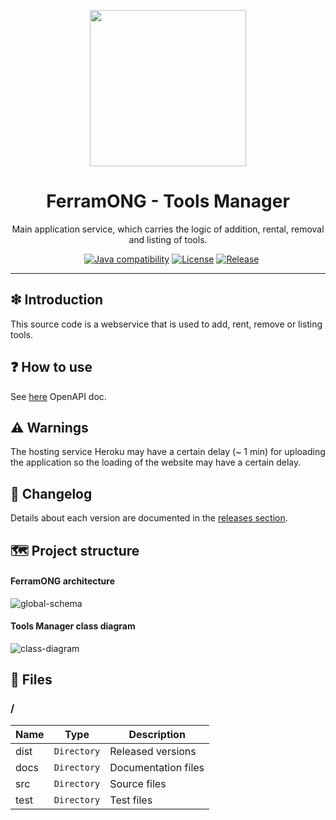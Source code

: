 <p align='center'>
<img width="250px" src='https://raw.githubusercontent.com/FerramONG/ferramong-tools-manager/master/docs/img/logo/logo.png?raw=true' />
</p>

<h1 align='center'>FerramONG - Tools Manager</h1>
<p align='center'>Main application service, which carries the logic of addition, rental, removal and listing of tools.</p>
<p align="center">
	<a href="https://github.com/FerramONG/ferramong-tools-manager/actions/workflows/windows.yml"><img src="https://github.com/FerramONG/ferramong-tools-manager/actions/workflows/windows.yml/badge.svg" alt=""></a>
	<a href="https://github.com/FerramONG/ferramong-tools-manager/actions/workflows/macos.yml"><img src="https://github.com/FerramONG/ferramong-tools-manager/actions/workflows/macos.yml/badge.svg" alt=""></a>
	<a href="https://github.com/FerramONG/ferramong-tools-manager/actions/workflows/ubuntu.yml"><img src="https://github.com/FerramONG/ferramong-tools-manager/actions/workflows/ubuntu.yml/badge.svg" alt=""></a>
	<a href="http://java.oracle.com"><img src="https://img.shields.io/badge/java-12+-D0008F.svg" alt="Java compatibility"></a>
	<a href="https://github.com/FerramONG/ferramong-tools-manager/blob/master/LICENSE"><img src="https://img.shields.io/badge/License-BSD0-919191.svg" alt="License"></a>
	<a href="https://github.com/FerramONG/ferramong-tools-manager/releases"><img src="https://img.shields.io/github/v/release/FerramONG/ferramong-tools-manager" alt="Release"></a>
</p>
<hr />

## ❇ Introduction
This source code is a webservice that is used to add, rent, remove or listing tools.

## ❓ How to use
See [here](https://ferramong-tools-manager.herokuapp.com/swagger-ui/index.html?configUrl=/v3/api-docs/swagger-config) OpenAPI doc.

## ⚠ Warnings
The hosting service Heroku may have a certain delay (~ 1 min) for uploading the application so the loading of the website may have a certain delay. 

## 🚩 Changelog
Details about each version are documented in the [releases section](https://github.com/FerramONG/ferramong-tools-manager/releases).

## 🗺 Project structure
#### FerramONG architecture
![global-schema](https://raw.githubusercontent.com/FerramONG/ferramong-tools-manager/master/docs/img/schemas/architecture.png?raw=true)

#### Tools Manager class diagram
![class-diagram](https://raw.githubusercontent.com/FerramONG/ferramong-tools-manager/master/docs/img/diagrams/class-diagram.png?raw=true)

## 📁 Files
### /
|        Name 	|Type|Description|
|----------------|-------------------------------|-----------------------------|
|dist |`Directory`|Released versions|
|docs |`Directory`|Documentation files|
|src     |`Directory`| Source files |
|test     |`Directory`| Test files |
